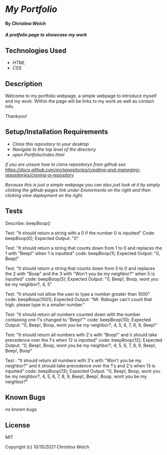 # _My Portfolio_

#### By _**Christina Welch**_

#### _A protfolio page to showcase my work_

## Technologies Used

* _HTML_
* _CSS_

## Description

Welcome to my portfolio webpage, a simple webpage to introduce myself and my work. Within the page will be links to my work as well as contact info.

Thankyou!

## Setup/Installation Requirements

* _Clone this repository to your desktop_
* _Navigate to the top level of the directory_
* _open Portfolio/index.html_

_if you are unsure how to clone repositorys from github see https://docs.github.com/en/repositories/creating-and-managing-repositories/cloning-a-repository_

_Because this is just a simple webpage you can also just look at it by simply clicking the github-pages link under Enviorments on the right and then clicking view deployment on the right._

## Tests

Describe: beepBoop()

Test: "It should return a string with a 0 if the number 0 is inputted"
Code: beepBoop(0);
Expected Output: "0"

Test: "It should return a string that counts down from 1 to 0 and replaces the 1 with "Beep!" when 1 is inputted"
code: beepBoop(1);
Expected Output: "0, Beep!"

Test: "It should return a string that counts down from 5 to 0 and replaces the 2 with "Boop" and the 3 with "Won't you be my neighbor?" when 5 is inputted"
code: beepBoop(5);
Expected Output: "0, Beep!, Boop, wont you be my neighbor?, 4, 5"

Test: "It should not allow the user to type a number greater than 1000"
code: beepBoop(1001);
Expected Output: "Mr. Roboger can't count that high. please type in a smaller number."

Test: "It should return all numbers counted down with the number containing one 1's changed to "Beep!""
code: beepBoop(10);
Expected Output: "0, Beep!, Boop, wont you be my neighbor?, 4, 5, 6, 7, 8, 9, Beep!"

Test: "It should return all numbers with 2's with "Boop!" and it should take precedence over the 1's when 12 is inputted"
code: beepBoop(12);
Expected Output: "0, Beep!, Boop, wont you be my neighbor?, 4, 5, 6, 7, 8, 9, Beep!, Beep!, Boop"

Test : "It should return all numbers with 3's with "Won't you be my neighbor?" and it should take precedence over the 1's and 2's when 13 is inputted"
code: beepBoop(13);
Expected Output: "0, Beep!, Boop, wont you be my neighbor?, 4, 5, 6, 7, 8, 9, Beep!, Beep!, Boop, wont you be my neighbor?"

## Known Bugs

no known bugs

## License

MIT

Copyright (c) _10/15/2021_ _Christina Welch_